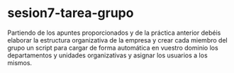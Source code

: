 # sesion7-tarea-grupo

Partiendo de los apuntes proporcionados y de la práctica anterior debéis elaborar la estructura organizativa de la empresa y crear cada miembro del grupo un script para cargar de forma automática en vuestro dominio los departamentos y unidades organizativas y asignar los usuarios a los mismos.
